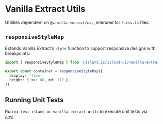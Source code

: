 # Vanilla Extract Utils

Utilities dependent on `@vanilla-extract/css`, intended for `*.css.ts` files.

## `responsiveStyleMap`

Extends Vanilla Extract's `style` function to support responsive designs with breakpoints:

```typescript
import { responsiveStyleMap } from '@island.is/island-ui/vanilla-extract-utils'

export const container = responsiveStyleMap({
  display: 'flex',
  height: { xs: 80, md: 112 },
})
```

## Running Unit Tests

Run `nx test island-ui-vanilla-extract-utils` to execute unit tests via [Jest](https://jestjs.io).

